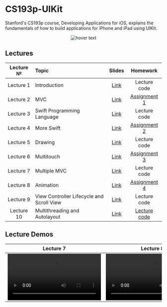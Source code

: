 # CS193p-UIKit
Stanford's CS193p course, Developing Applications for iOS, explains the fundamentals of how to build applications for iPhone and iPad using UIKit.
<p align="center">
  <img src="https://miro.medium.com/max/1200/1*UlybzoOkP5X87QLW7e7Hwg.png" title="hover text">
</p>

## Lectures
| Lecture №   | Topic                                                 | Slides                                                                                                               | Homework                                                                                 |
| :----:      | :---                                                  | :----:                                                                                                               | :----:                                                                                   | 
| Lecture 1   | Introduction                                          | [Link](https://github.com/maksim-mitrofanov/CS193p-UIKit/blob/main/Lecture%20Slides/Lecture%201%20Slides.pdf)        | Lecture code                                                                             |
| Lecture 2   | MVC                                                   | [Link](https://github.com/maksim-mitrofanov/CS193p-UIKit/blob/main/Lecture%20Slides/Lecture%202%20Slides.pdf)        | [Assignment 1](https://github.com/maksim-mitrofanov/CS193p-UIKit/tree/Assignment-1)      |
| Lecture 3   | Swift Programming Language                            | [Link](https://github.com/maksim-mitrofanov/CS193p-UIKit/blob/main/Lecture%20Slides/Lecture%203%20Slides.pdf)        | Lecture code                                                                             |
| Lecture 4   | More Swift                                            | [Link](https://github.com/maksim-mitrofanov/CS193p-UIKit/blob/main/Lecture%20Slides/Lecture%204%20Slides.pdf)        | [Assignment 2](https://github.com/maksim-mitrofanov/CS193p-UIKit/tree/Assignment-2)      |
| Lecture 5   | Drawing                                               | [Link](https://github.com/maksim-mitrofanov/CS193p-UIKit/blob/main/Lecture%20Slides/Lecture%205%20Slides.pdf)        | Lecture code                                                                             |
| Lecture 6   | Multitouch                                            | [Link](https://github.com/maksim-mitrofanov/CS193p-UIKit/blob/main/Lecture%20Slides/Lecture%206%20Slides.pdf)        | [Assignment 3](https://github.com/maksim-mitrofanov/CS193p-UIKit/tree/Assignment-3)      |
| Lecture 7   | Multiple MVC                                          | [Link](https://github.com/maksim-mitrofanov/CS193p-UIKit/blob/main/Lecture%20Slides/Lecture%207%20Slides.pdf)        | Lecture code                                                                             |
| Lecture 8   | Animation                                             | [Link](https://github.com/maksim-mitrofanov/CS193p-UIKit/blob/main/Lecture%20Slides/Lecture%208%20Slides.pdf)        | [Assignment 4](https://github.com/maksim-mitrofanov/CS193p-UIKit/tree/Assignment-4)      |
| Lecture 9   | View Controller Lifecycle and Scroll View             | [Link](https://github.com/maksim-mitrofanov/CS193p-UIKit/blob/main/Lecture%20Slides/Lecture%209%20Slides.pdf)        | Lecture code                                                                             |
| Lecture 10  | Multithreading and Autolayout                         | [Link](https://github.com/maksim-mitrofanov/CS193p-UIKit/blob/main/Lecture%20Slides/Lecture%2010%20Slides.pdf)       | [Lecture code](https://github.com/maksim-mitrofanov/CS193p-UIKit/tree/Lecture-10)        |


## Lecture Demos
| Lecture 7 | Lecture 8 | Lecture 9 | Lecture 10 |
| :----:    | :----:    | :----:    | :----:     |
| <video src="https://user-images.githubusercontent.com/87092187/221263989-f70c2ab2-678b-4488-bbd0-34e039f8ab19.mov2"/>  |  <video src="https://user-images.githubusercontent.com/87092187/221263076-c424cb81-361e-48ba-9599-51136cb1bfa2.mov"/>  | <video src="https://user-images.githubusercontent.com/87092187/221262925-a32fb34d-e11c-4a43-9057-7af2a95c56f8.mov"/> |<video src="https://user-images.githubusercontent.com/87092187/221931759-d81cb55d-af74-4c87-a60d-f8b4c3ba2eae.mov"> |
